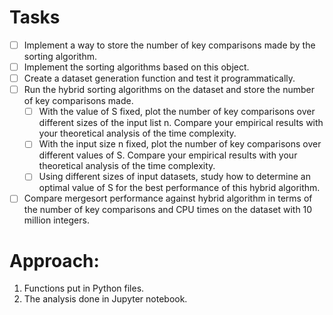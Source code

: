 # Tasks
- [ ] Implement a way to store the number of key comparisons made by the sorting algorithm.
- [ ] Implement the sorting algorithms based on this object.
- [ ] Create a dataset generation function and test it programmatically.
- [ ] Run the hybrid sorting algorithms on the dataset and store the number of key comparisons made.
  - [ ] With the value of S fixed, plot the number of key comparisons over different sizes of the input list n. Compare your empirical results with your theoretical analysis of the time complexity.
  - [ ] With the input size n fixed, plot the number of key comparisons over different values of S. Compare your empirical results with your theoretical analysis of the time complexity.
  - [ ] Using different sizes of input datasets, study how to determine an optimal value of S for the best performance of this hybrid algorithm.
- [ ] Compare mergesort performance against hybrid algorithm in terms of the number of key comparisons and CPU times on the dataset with 10 million integers.
# Approach:
1. Functions put in Python files.
2. The analysis done in Jupyter notebook.
